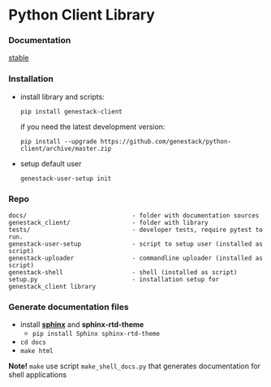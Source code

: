 # Python Client Library

### Documentation

   [stable](http://genestack-client.readthedocs.io/en/stable/)

### Installation

   - install library and scripts:
     ```
     pip install genestack-client
     ```
     if you need the latest development version:
     ```
     pip install --upgrade https://github.com/genestack/python-client/archive/master.zip
     ```
   - setup default user
     ```
     genestack-user-setup init
     ```

### Repo

  ```
  docs/                             - folder with documentation sources
  genestack_client/                 - folder with library
  tests/                            - developer tests, require pytest to run.
  genestack-user-setup              - script to setup user (installed as script)
  genestack-uploader                - commandline uploader (installed as script)
  genestack-shell                   - shell (installed as script)
  setup.py                          - installation setup for genestack_client library
  ```

### Generate documentation files

 - install [**sphinx**](http://sphinx-doc.org/) and **sphinx-rtd-theme**
   - `pip install Sphinx sphinx-rtd-theme`
 - `cd docs`
 - `make html`

**Note!** `make` use script `make_shell_docs.py` that generates documentation for shell applications
